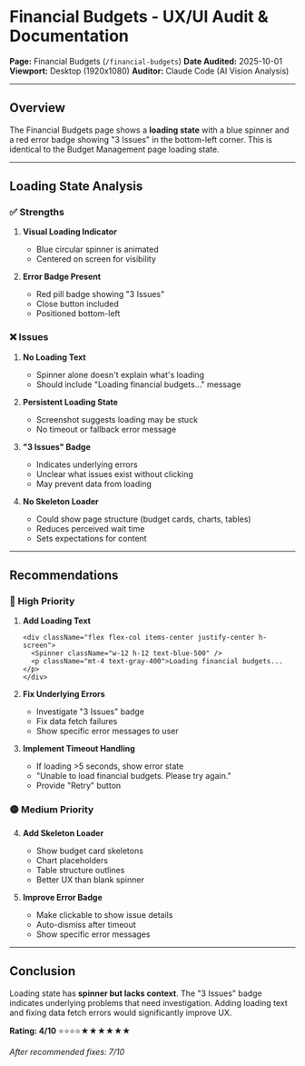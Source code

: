 # Financial Budgets - UX/UI Audit & Documentation

**Page:** Financial Budgets (`/financial-budgets`)
**Date Audited:** 2025-10-01
**Viewport:** Desktop (1920x1080)
**Auditor:** Claude Code (AI Vision Analysis)

---

## Overview

The Financial Budgets page shows a **loading state** with a blue spinner and a red error badge showing "3 Issues" in the bottom-left corner. This is identical to the Budget Management page loading state.

---

## Loading State Analysis

### ✅ Strengths

1. **Visual Loading Indicator**
   - Blue circular spinner is animated
   - Centered on screen for visibility

2. **Error Badge Present**
   - Red pill badge showing "3 Issues"
   - Close button included
   - Positioned bottom-left

### ❌ Issues

1. **No Loading Text**
   - Spinner alone doesn't explain what's loading
   - Should include "Loading financial budgets..." message

2. **Persistent Loading State**
   - Screenshot suggests loading may be stuck
   - No timeout or fallback error message

3. **"3 Issues" Badge**
   - Indicates underlying errors
   - Unclear what issues exist without clicking
   - May prevent data from loading

4. **No Skeleton Loader**
   - Could show page structure (budget cards, charts, tables)
   - Reduces perceived wait time
   - Sets expectations for content

---

## Recommendations

### 🔴 High Priority

1. **Add Loading Text**
   ```tsx
   <div className="flex flex-col items-center justify-center h-screen">
     <Spinner className="w-12 h-12 text-blue-500" />
     <p className="mt-4 text-gray-400">Loading financial budgets...</p>
   </div>
   ```

2. **Fix Underlying Errors**
   - Investigate "3 Issues" badge
   - Fix data fetch failures
   - Show specific error messages to user

3. **Implement Timeout Handling**
   - If loading >5 seconds, show error state
   - "Unable to load financial budgets. Please try again."
   - Provide "Retry" button

### 🟡 Medium Priority

4. **Add Skeleton Loader**
   - Show budget card skeletons
   - Chart placeholders
   - Table structure outlines
   - Better UX than blank spinner

5. **Improve Error Badge**
   - Make clickable to show issue details
   - Auto-dismiss after timeout
   - Show specific error messages

---

## Conclusion

Loading state has **spinner but lacks context**. The "3 Issues" badge indicates underlying problems that need investigation. Adding loading text and fixing data fetch errors would significantly improve UX.

**Rating: 4/10** ⭐⭐⭐⭐★★★★★★

*After recommended fixes: 7/10*
